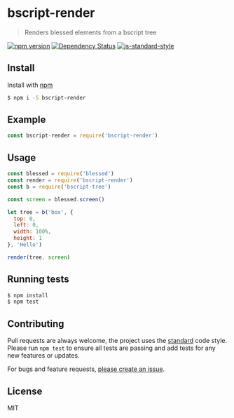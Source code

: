 
# bscript-render

> Renders blessed elements from a bscript tree

[![npm version](https://badge.fury.io/js/bscript-render.svg)](https://badge.fury.io/js/bscript-render)
[![Dependency Status](https://david-dm.org/mattstyles/bscript-render.svg)](https://david-dm.org/mattstyles/bscript-render)
[![js-standard-style](https://img.shields.io/badge/code%20style-standard-brightgreen.svg)](http://standardjs.com/)

## Install

Install with [npm](https://npmjs.com)

```sh
$ npm i -S bscript-render
```

## Example

```js
const bscript-render = require('bscript-render')
```

## Usage

```js
const blessed = require('blessed')
const render = require('bscript-render')
const b = require('bscript-tree')

const screen = blessed.screen()

let tree = b('box', {
  top: 0,
  left: 0,
  width: 100%,
  height: 1
}, 'Hello')

render(tree, screen)
```

## Running tests

```sh
$ npm install
$ npm test
```

## Contributing

Pull requests are always welcome, the project uses the [standard](http://standardjs.com) code style. Please run `npm test` to ensure all tests are passing and add tests for any new features or updates.

For bugs and feature requests, [please create an issue](https://github.com/mattstyles/bscript/issues).

## License

MIT

